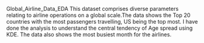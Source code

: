 Global_Airline_Data_EDA
This dataset comprises diverse parameters relating to airline operations on a global scale.The data shows the Top 20 countries with the most passengers travelling, US being the top most. I have done the analysis to understand the central tendency of Age spread using KDE. The data also shows the most busiest month for the airlines.
